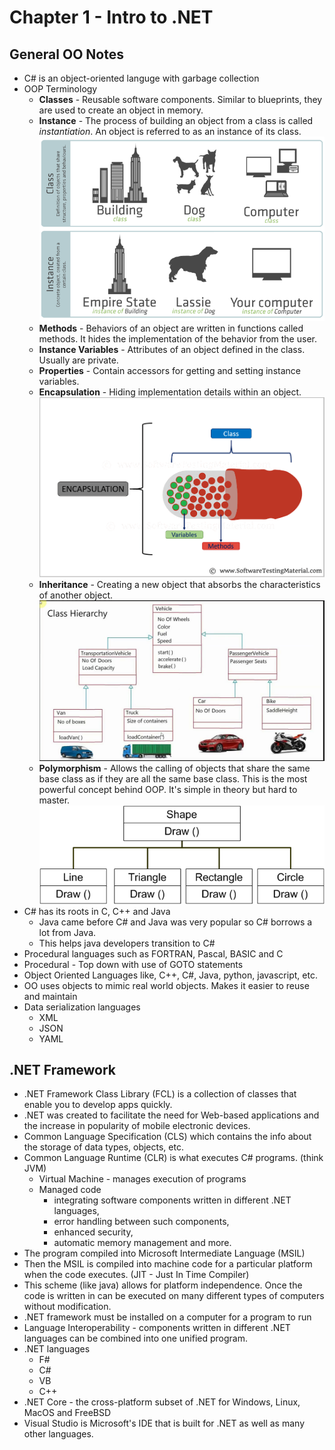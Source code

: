 # Chapter 1 - Intro to .NET ##

## General OO Notes ##

* C# is an object-oriented languge with garbage collection
* OOP Terminology
  * **Classes** - Reusable software components. Similar to blueprints, they are used to create an object in memory.
  * **Instance** - The process of building an object from a class is called *instantiation*. An object is referred to as an instance of its class.
![Class vs Instance](images/class-instance.png)
  * **Methods** - Behaviors of an object are written in functions called methods. It hides the implementation of the behavior from the user.
  * **Instance Variables** - Attributes of an object defined in the class. Usually are private.
  * **Properties** - Contain accessors for getting and setting instance variables.
  * **Encapsulation** - Hiding implementation details within an object. 
![Encapsulation Image](images/Encapsulation.png)
  * **Inheritance** - Creating a new object that absorbs the characteristics of another object.
![Inheritance Image](images/inheritance.jpg)
  * **Polymorphism** - Allows the calling of objects that share the same base class as if they are all the same base class. This is the most powerful concept behind OOP. It's simple in theory but hard to master.
![Polymorphism Image](images/polymorphism.png)
* C# has its roots in C, C++ and Java
  * Java came before C# and Java was very popular so C# borrows a lot from Java.
  * This helps java developers transition to C#
* Procedural languages such as FORTRAN, Pascal, BASIC and C
* Procedural - Top down with use of GOTO statements
* Object Oriented Languages like, C++, C#, Java, python, javascript, etc.
* OO uses objects to mimic real world objects. Makes it easier to reuse and maintain
* Data serialization languages
  * XML
  * JSON
  * YAML

## .NET Framework ##

* .NET Framework Class Library (FCL) is a collection of classes that enable you to develop apps quickly.
* .NET was created to facilitate the need for Web-based applications and the increase in popularity of mobile electronic devices.
* Common Language Specification (CLS) which contains the info about the storage of data types, objects, etc.
* Common Language Runtime (CLR) is what executes C# programs. (think JVM)
  * Virtual Machine - manages execution of programs
  * Managed code
    * integrating software components written in different .NET languages,
    * error handling between such components,
    * enhanced security,
    * automatic memory management and more.
* The program compiled into Microsoft Intermediate Language (MSIL)
* Then the MSIL is compiled into machine code for a particular platform when the code executes. (JIT - Just In Time Compiler)
* This scheme (like java) allows for platform independence. Once the code is written in can be executed on many
different types of computers without modification.
* .NET framework must be installed on a computer for a program to run
* Language Interoperability - components written in different .NET languages can be combined into one unified program.
* .NET languages
  * F#
  * C#
  * VB
  * C++
* .NET Core - the cross-platform subset of .NET for Windows, Linux, MacOS and FreeBSD
* Visual Studio is Microsoft's IDE that is built for .NET as well as many other languages.